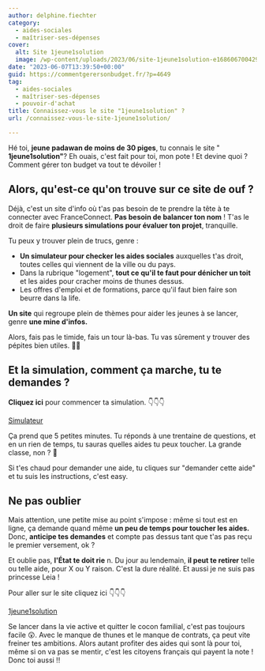 ```yaml
---
author: delphine.fiechter
category:
  - aides-sociales
  - maîtriser-ses-dépenses
cover:
  alt: Site 1jeune1solution
  image: /wp-content/uploads/2023/06/site-1jeune1solution-e1686067004292.png
date: "2023-06-07T13:39:50+00:00"
guid: https://commentgerersonbudget.fr/?p=4649
tag:
  - aides-sociales
  - maîtriser-ses-dépenses
  - pouvoir-d'achat
title: Connaissez-vous le site "1jeune1solution" ?
url: /connaissez-vous-le-site-1jeune1solution/

---
```

Hé toi, **jeune padawan de moins de 30 piges**, tu connais le site " **1jeune1solution"**? Eh ouais, c'est fait pour toi, mon pote ! Et devine quoi ? Comment gérer ton budget va tout te dévoiler !

## Alors, qu'est-ce qu'on trouve sur ce site de ouf ?

Déjà, c'est un site d'info où t'as pas besoin de te prendre la tête à te connecter avec FranceConnect. **Pas besoin de balancer ton nom** ! T'as le droit de faire **plusieurs simulations pour évaluer ton projet**, tranquille.

Tu peux y trouver plein de trucs, genre :

- **Un simulateur pour checker les aides sociales** auxquelles t'as droit, toutes celles qui viennent de la ville ou du pays.
- Dans la rubrique "logement", **tout ce qu'il te faut pour dénicher un toit** et les aides pour cracher moins de thunes dessus.
- Les offres d'emploi et de formations, parce qu'il faut bien faire son beurre dans la life.

**Un site** qui regroupe plein de thèmes pour aider les jeunes à se lancer, genre **une mine d'infos.**

Alors, fais pas le timide, fais un tour là-bas. Tu vas sûrement y trouver des pépites bien utiles. 👩‍💻

## Et la simulation, comment ça marche, tu te demandes ?

**Cliquez ici** pour commencer ta simulation. 👇👇👇

[Simulateur](https://www.1jeune1solution.gouv.fr/mes-aides)

Ça prend que 5 petites minutes. Tu réponds à une trentaine de questions, et en un rien de temps, tu sauras quelles aides tu peux toucher. La grande classe, non ? 🥰

Si t'es chaud pour demander une aide, tu cliques sur "demander cette aide" et tu suis les instructions, c'est easy.

## Ne pas oublier

Mais attention, une petite mise au point s'impose : même si tout est en ligne, ça demande quand même **un peu de temps pour toucher les aides.** Donc, **anticipe tes demandes** et compte pas dessus tant que t'as pas reçu le premier versement, ok ?

Et oublie pas, **l'État te doit rie** n. Du jour au lendemain, **il peut te retirer** telle ou telle aide, pour X ou Y raison. C'est la dure réalité. Et aussi je ne suis pas princesse Leia !

Pour aller sur le site cliquez ici 👇👇👇

[1jeune1solution](https://www.1jeune1solution.gouv.fr/)

Se lancer dans la vie active et quitter le cocon familial, c'est pas toujours facile 😲. Avec le manque de thunes et le manque de contrats, ça peut vite freiner tes ambitions. Alors autant profiter des aides qui sont là pour toi, même si on va pas se mentir, c'est les citoyens français qui payent la note ! Donc toi aussi !!
